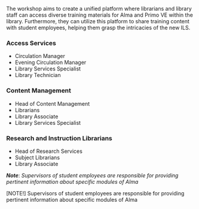 
The workshop aims to create a unified platform where librarians and library staff can access diverse training materials for Alma and Primo VE within the library. Furthermore, they can utilize this platform to share training content with student employees, helping them grasp the intricacies of the new ILS.

### Access Services
  - Circulation Manager
  - Evening Circulation Manager
  - Library Services Specialist
  - Library Technician
### Content Management
  - Head of Content Management
  - Librarians
  - Library Associate
  - Library Services Specialist
### Research and Instruction Librarians
  - Head of Research Services
  - Subject Librarians
  - Library Associate

**_Note_**: _Supervisors of student employees are responsible for providing pertinent information about specific modules of Alma_

[NOTE!]
Supervisors of student employees are responsible for providing pertinent information about specific modules of Alma

